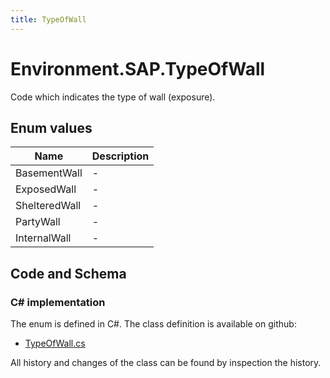 ```yaml
---
title: TypeOfWall
---
```


# Environment.SAP.TypeOfWall

Code which indicates the type of wall (exposure).

## Enum values

| Name            | Description                                                    |
|-----------------|----------------------------------------------------------------|
| BasementWall |  -  |
| ExposedWall |  -  |
| ShelteredWall |  -  |
| PartyWall |  -  |
| InternalWall |  -  |


## Code and Schema

### C# implementation

The enum is defined in C#. The class definition is available on github:

- [TypeOfWall.cs](https://github.com/BHoM/SAP_Toolkit/blob/develop/SAP_oM/Enums/TypeOfWall.cs)

All history and changes of the class can be found by inspection the history.
